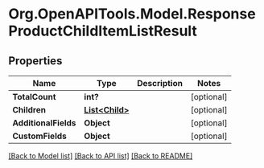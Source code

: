 # Org.OpenAPITools.Model.ResponseProductChildItemListResult

## Properties

Name | Type | Description | Notes
------------ | ------------- | ------------- | -------------
**TotalCount** | **int?** |  | [optional] 
**Children** | [**List&lt;Child&gt;**](Child.md) |  | [optional] 
**AdditionalFields** | **Object** |  | [optional] 
**CustomFields** | **Object** |  | [optional] 

[[Back to Model list]](../README.md#documentation-for-models) [[Back to API list]](../README.md#documentation-for-api-endpoints) [[Back to README]](../README.md)


